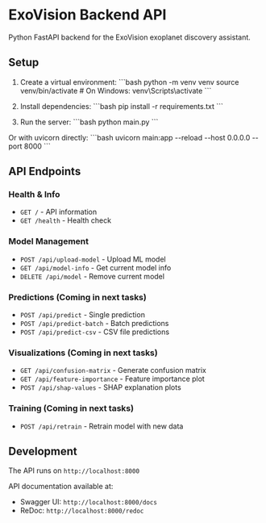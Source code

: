# ExoVision Backend API

Python FastAPI backend for the ExoVision exoplanet discovery assistant.

## Setup

1. Create a virtual environment:
\`\`\`bash
python -m venv venv
source venv/bin/activate  # On Windows: venv\Scripts\activate
\`\`\`

2. Install dependencies:
\`\`\`bash
pip install -r requirements.txt
\`\`\`

3. Run the server:
\`\`\`bash
python main.py
\`\`\`

Or with uvicorn directly:
\`\`\`bash
uvicorn main:app --reload --host 0.0.0.0 --port 8000
\`\`\`

## API Endpoints

### Health & Info
- `GET /` - API information
- `GET /health` - Health check

### Model Management
- `POST /api/upload-model` - Upload ML model
- `GET /api/model-info` - Get current model info
- `DELETE /api/model` - Remove current model

### Predictions (Coming in next tasks)
- `POST /api/predict` - Single prediction
- `POST /api/predict-batch` - Batch predictions
- `POST /api/predict-csv` - CSV file predictions

### Visualizations (Coming in next tasks)
- `GET /api/confusion-matrix` - Generate confusion matrix
- `GET /api/feature-importance` - Feature importance plot
- `POST /api/shap-values` - SHAP explanation plots

### Training (Coming in next tasks)
- `POST /api/retrain` - Retrain model with new data

## Development

The API runs on `http://localhost:8000`

API documentation available at:
- Swagger UI: `http://localhost:8000/docs`
- ReDoc: `http://localhost:8000/redoc`
